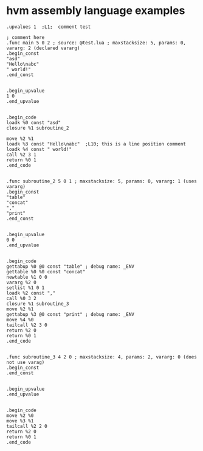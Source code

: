# hvm assembly language examples

    .upvalues 1  ;L1;  comment test

    ; comment here
    .func main 5 0 2 ; source: @test.lua ; maxstacksize: 5, params: 0, vararg: 2 (declared vararg)
    .begin_const
    "asd"
    "Hello\nabc"
    " world!"
    .end_const


    .begin_upvalue
    1 0
    .end_upvalue


    .begin_code
    loadk %0 const "asd"
    closure %1 subroutine_2

    move %2 %1
    loadk %3 const "Hello\nabc"  ;L10; this is a line position comment
    loadk %4 const " world!"
    call %2 3 1
    return %0 1
    .end_code


    .func subroutine_2 5 0 1 ; maxstacksize: 5, params: 0, vararg: 1 (uses vararg)
    .begin_const
    "table"
    "concat"
    ","
    "print"
    .end_const


    .begin_upvalue
    0 0
    .end_upvalue


    .begin_code
    gettabup %0 @0 const "table" ; debug name: _ENV
    gettable %0 %0 const "concat"
    newtable %1 0 0
    vararg %2 0
    setlist %1 0 1
    loadk %2 const ","
    call %0 3 2
    closure %1 subroutine_3
    move %2 %1
    gettabup %3 @0 const "print" ; debug name: _ENV
    move %4 %0
    tailcall %2 3 0
    return %2 0
    return %0 1
    .end_code


    .func subroutine_3 4 2 0 ; maxstacksize: 4, params: 2, vararg: 0 (does not use varag)
    .begin_const
    .end_const


    .begin_upvalue
    .end_upvalue


    .begin_code
    move %2 %0
    move %3 %1
    tailcall %2 2 0
    return %2 0
    return %0 1
    .end_code